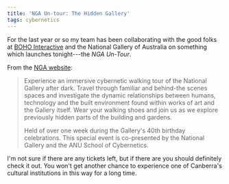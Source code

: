 ```yaml
---
title: 'NGA Un-tour: The Hidden Gallery'
tags: cybernetics
---
```


For the last year or so my team has been collaborating with the good folks at
[BOHO Interactive](https://www.bestfestivalever.com.au) and the National Gallery
of Australia on something which launches tonight---the _NGA Un-Tour_.

From the [NGA website](https://nga.gov.au/events/un-tour-the-hidden-gallery/):

> Experience an immersive cybernetic walking tour of the National Gallery after
> dark. Travel through familiar and behind-the scenes spaces and investigate the
> dynamic relationships between humans, technology and the built environment
> found within works of art and the Gallery itself. Wear your walking shoes and
> join us as we explore previously hidden parts of the building and gardens.
>
> Held of over one week during the Gallery's 40th birthday celebrations. This
> special event is co-presented by the National Gallery and the ANU School of
> Cybernetics.

I'm not sure if there are any tickets left, but if there are you should
definitely check it out. You won't get another chance to experience one of
Canberra's cultural institutions in this way for a long time.
